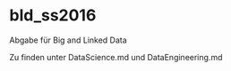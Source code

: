 # bld_ss2016
Abgabe für Big and Linked Data 

Zu finden unter DataScience.md und DataEngineering.md
